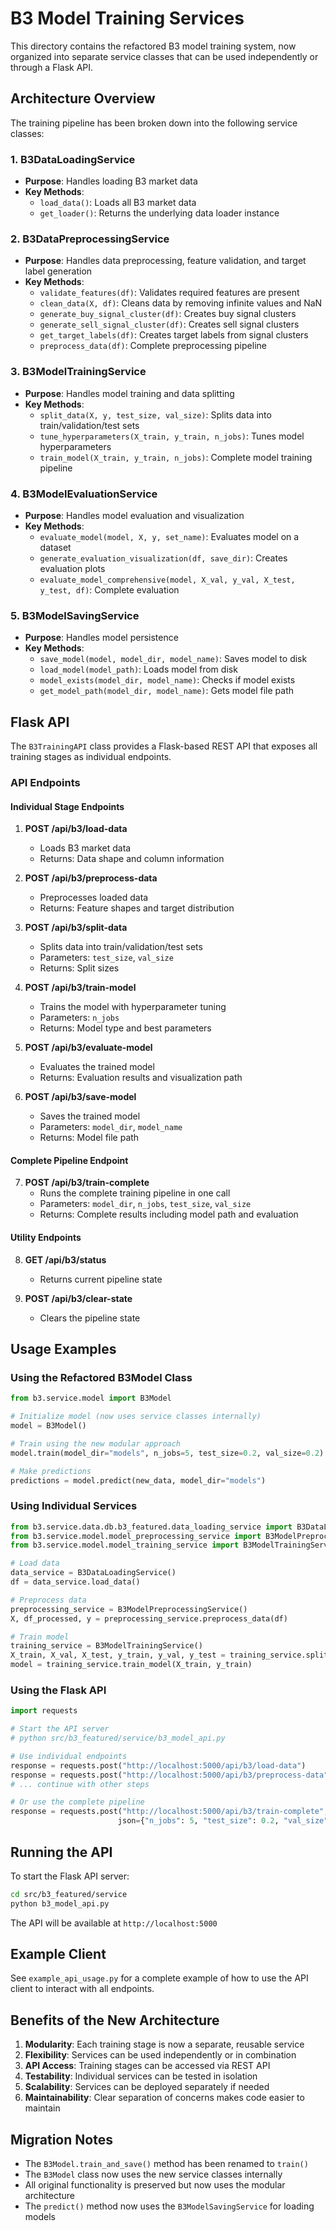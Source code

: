 # B3 Model Training Services

This directory contains the refactored B3 model training system, now organized into separate service classes that can be used independently or through a Flask API.

## Architecture Overview

The training pipeline has been broken down into the following service classes:

### 1. B3DataLoadingService
- **Purpose**: Handles loading B3 market data
- **Key Methods**:
  - `load_data()`: Loads all B3 market data
  - `get_loader()`: Returns the underlying data loader instance

### 2. B3DataPreprocessingService
- **Purpose**: Handles data preprocessing, feature validation, and target label generation
- **Key Methods**:
  - `validate_features(df)`: Validates required features are present
  - `clean_data(X, df)`: Cleans data by removing infinite values and NaN
  - `generate_buy_signal_cluster(df)`: Creates buy signal clusters
  - `generate_sell_signal_cluster(df)`: Creates sell signal clusters
  - `get_target_labels(df)`: Creates target labels from signal clusters
  - `preprocess_data(df)`: Complete preprocessing pipeline

### 3. B3ModelTrainingService
- **Purpose**: Handles model training and data splitting
- **Key Methods**:
  - `split_data(X, y, test_size, val_size)`: Splits data into train/validation/test sets
  - `tune_hyperparameters(X_train, y_train, n_jobs)`: Tunes model hyperparameters
  - `train_model(X_train, y_train, n_jobs)`: Complete model training pipeline

### 4. B3ModelEvaluationService
- **Purpose**: Handles model evaluation and visualization
- **Key Methods**:
  - `evaluate_model(model, X, y, set_name)`: Evaluates model on a dataset
  - `generate_evaluation_visualization(df, save_dir)`: Creates evaluation plots
  - `evaluate_model_comprehensive(model, X_val, y_val, X_test, y_test, df)`: Complete evaluation

### 5. B3ModelSavingService
- **Purpose**: Handles model persistence
- **Key Methods**:
  - `save_model(model, model_dir, model_name)`: Saves model to disk
  - `load_model(model_path)`: Loads model from disk
  - `model_exists(model_dir, model_name)`: Checks if model exists
  - `get_model_path(model_dir, model_name)`: Gets model file path

## Flask API

The `B3TrainingAPI` class provides a Flask-based REST API that exposes all training stages as individual endpoints.

### API Endpoints

#### Individual Stage Endpoints

1. **POST /api/b3/load-data**
   - Loads B3 market data
   - Returns: Data shape and column information

2. **POST /api/b3/preprocess-data**
   - Preprocesses loaded data
   - Returns: Feature shapes and target distribution

3. **POST /api/b3/split-data**
   - Splits data into train/validation/test sets
   - Parameters: `test_size`, `val_size`
   - Returns: Split sizes

4. **POST /api/b3/train-model**
   - Trains the model with hyperparameter tuning
   - Parameters: `n_jobs`
   - Returns: Model type and best parameters

5. **POST /api/b3/evaluate-model**
   - Evaluates the trained model
   - Returns: Evaluation results and visualization path

6. **POST /api/b3/save-model**
   - Saves the trained model
   - Parameters: `model_dir`, `model_name`
   - Returns: Model file path

#### Complete Pipeline Endpoint

7. **POST /api/b3/train-complete**
   - Runs the complete training pipeline in one call
   - Parameters: `model_dir`, `n_jobs`, `test_size`, `val_size`
   - Returns: Complete results including model path and evaluation

#### Utility Endpoints

8. **GET /api/b3/status**
   - Returns current pipeline state

9. **POST /api/b3/clear-state**
   - Clears the pipeline state

## Usage Examples

### Using the Refactored B3Model Class

```python
from b3.service.model import B3Model

# Initialize model (now uses service classes internally)
model = B3Model()

# Train using the new modular approach
model.train(model_dir="models", n_jobs=5, test_size=0.2, val_size=0.2)

# Make predictions
predictions = model.predict(new_data, model_dir="models")
```

### Using Individual Services

```python
from b3.service.data.db.b3_featured.data_loading_service import B3DataLoadingService
from b3.service.model.model_preprocessing_service import B3ModelPreprocessingService
from b3.service.model.model_training_service import B3ModelTrainingService

# Load data
data_service = B3DataLoadingService()
df = data_service.load_data()

# Preprocess data
preprocessing_service = B3ModelPreprocessingService()
X, df_processed, y = preprocessing_service.preprocess_data(df)

# Train model
training_service = B3ModelTrainingService()
X_train, X_val, X_test, y_train, y_val, y_test = training_service.split_data(X, y)
model = training_service.train_model(X_train, y_train)
```

### Using the Flask API

```python
import requests

# Start the API server
# python src/b3_featured/service/b3_model_api.py

# Use individual endpoints
response = requests.post("http://localhost:5000/api/b3/load-data")
response = requests.post("http://localhost:5000/api/b3/preprocess-data")
# ... continue with other steps

# Or use the complete pipeline
response = requests.post("http://localhost:5000/api/b3/train-complete", 
                        json={"n_jobs": 5, "test_size": 0.2, "val_size": 0.2})
```

## Running the API

To start the Flask API server:

```bash
cd src/b3_featured/service
python b3_model_api.py
```

The API will be available at `http://localhost:5000`

## Example Client

See `example_api_usage.py` for a complete example of how to use the API client to interact with all endpoints.

## Benefits of the New Architecture

1. **Modularity**: Each training stage is now a separate, reusable service
2. **Flexibility**: Services can be used independently or in combination
3. **API Access**: Training stages can be accessed via REST API
4. **Testability**: Individual services can be tested in isolation
5. **Scalability**: Services can be deployed separately if needed
6. **Maintainability**: Clear separation of concerns makes code easier to maintain

## Migration Notes

- The `B3Model.train_and_save()` method has been renamed to `train()`
- The `B3Model` class now uses the new service classes internally
- All original functionality is preserved but now uses the modular architecture
- The `predict()` method now uses the `B3ModelSavingService` for loading models




